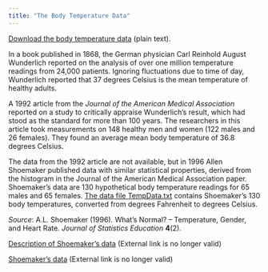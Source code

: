 ```yaml
---
title: "The Body Temperature Data"
---
```


[Download the body temperature data](../TempData.txt) (plain text).



In a book published in 1868, the German physician Carl Reinhold August Wunderlich reported on the analysis of over one million temperature readings from 24,000 patients. Ignoring fluctuations due to time of day, Wunderlich reported that 37 degrees Celsius is the mean temperature of healthy adults.

A 1992 article from the *Journal of the American Medical Association* reported on a study to critically appraise Wunderlich’s result, which had stood as the standard for more than 100 years. The researchers in this article took measurements on 148 healthy men and women (122 males and 26 females). They found an average mean body temperature of 36.8 degrees Celsius.

The data from the 1992 article are not available, but in 1996 Allen Shoemaker published data with similar statistical properties, derived from the histogram in the Journal of the American Medical Association paper. Shoemaker’s data are 130 hypothetical body temperature readings for 65 males and 65 females. [The data file TempData.txt](../TempData.txt) contains Shoemaker’s 130 body temperatures, converted from degrees Fahrenheit to degrees Celsius.

*Source*:  A.L. Shoemaker (1996). What’s Normal? – Temperature, Gender, and Heart Rate. *Journal of Statistics Education* **4**(2).

[Description of Shoemaker’s data](http://www.amstat.org/publications/jse/datasets/normtemp.txt) (External link is no longer valid)

[Shoemaker’s data](http://www.amstat.org/publications/jse/datasets/normtemp.dat.txt) (External link is no longer valid)